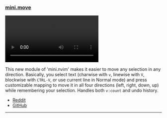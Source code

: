 <h3 id="new-mini-move">
  <a href="#new-mini-move">
    <span class="icon-text">
      <span class="icon">
        <i class="fa-solid fa-book"></i>
      </span>
    </span>
    <span>mini.move</span>
  </a>
</h3>

<video controls>
  <source
    src="https://user-images.githubusercontent.com/24854248/212487956-5c25df54-f754-40b8-84a1-1a9b15ab03d3.mp4"
  >
</video>

This new module of 'mini.nvim' makes it easier to move any selection in any direction. Basically, you select text (charwise with `v`, linewise with `V`, blockwise with `CTRL-V`, or use current line in Normal mode) and press customizable mapping to move it in all four directions (left, right, down, up) while remembering your selection. Handles both `v:count` and undo history.

- [Reddit](https://www.reddit.com/r/neovim/comments/10cigze/minimove_move_any_selection_in_any_direction/)
- [GitHub](https://github.com/echasnovski/mini.nvim/blob/main/readmes/mini-move.md)

---
